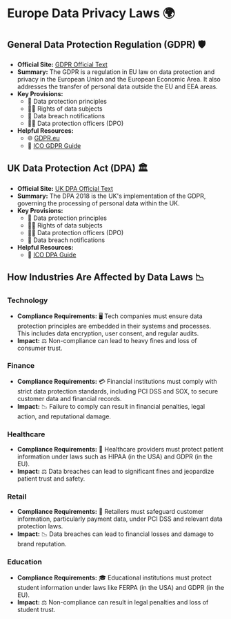 # Europe Data Privacy Laws 🌍

## General Data Protection Regulation (GDPR) 🛡️
- **Official Site:** [GDPR Official Text](https://eur-lex.europa.eu/eli/reg/2016/679/oj)
- **Summary:** The GDPR is a regulation in EU law on data protection and privacy in the European Union and the European Economic Area. It also addresses the transfer of personal data outside the EU and EEA areas.
- **Key Provisions:**
  - 📜 Data protection principles
  - 🧑‍⚖️ Rights of data subjects
  - 📩 Data breach notifications
  - 🕵️‍♂️ Data protection officers (DPO)
- **Helpful Resources:**
  - 🌐 [GDPR.eu](https://gdpr.eu/)
  - 📘 [ICO GDPR Guide](https://ico.org.uk/for-organisations/guide-to-data-protection/guide-to-the-general-data-protection-regulation-gdpr/)

## UK Data Protection Act (DPA) 🏛️
- **Official Site:** [UK DPA Official Text](https://www.legislation.gov.uk/ukpga/2018/12/contents/enacted)
- **Summary:** The DPA 2018 is the UK's implementation of the GDPR, governing the processing of personal data within the UK.
- **Key Provisions:**
  - 📜 Data protection principles
  - 🧑‍⚖️ Rights of data subjects
  - 🕵️‍♂️ Data protection officers (DPO)
  - 📩 Data breach notifications
- **Helpful Resources:**
  - 📘 [ICO DPA Guide](https://ico.org.uk/for-organisations/data-protection-act-2018/)

## How Industries Are Affected by Data Laws 📉

### Technology
- **Compliance Requirements:** 🖥️ Tech companies must ensure data protection principles are embedded in their systems and processes. This includes data encryption, user consent, and regular audits.
- **Impact:** ⚖️ Non-compliance can lead to heavy fines and loss of consumer trust.

### Finance
- **Compliance Requirements:** 💳 Financial institutions must comply with strict data protection standards, including PCI DSS and SOX, to secure customer data and financial records.
- **Impact:** 📉 Failure to comply can result in financial penalties, legal action, and reputational damage.

### Healthcare
- **Compliance Requirements:** 🏥 Healthcare providers must protect patient information under laws such as HIPAA (in the USA) and GDPR (in the EU).
- **Impact:** ⚖️ Data breaches can lead to significant fines and jeopardize patient trust and safety.

### Retail
- **Compliance Requirements:** 🛒 Retailers must safeguard customer information, particularly payment data, under PCI DSS and relevant data protection laws.
- **Impact:** 📉 Data breaches can lead to financial losses and damage to brand reputation.

### Education
- **Compliance Requirements:** 🎓 Educational institutions must protect student information under laws like FERPA (in the USA) and GDPR (in the EU).
- **Impact:** ⚖️ Non-compliance can result in legal penalties and loss of student trust.
